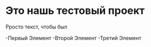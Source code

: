 # Это нашь тестовый проект

Рросто текст, чтобы был

-Первый Элемент
-Второй Элемент
-Третий Элемент
